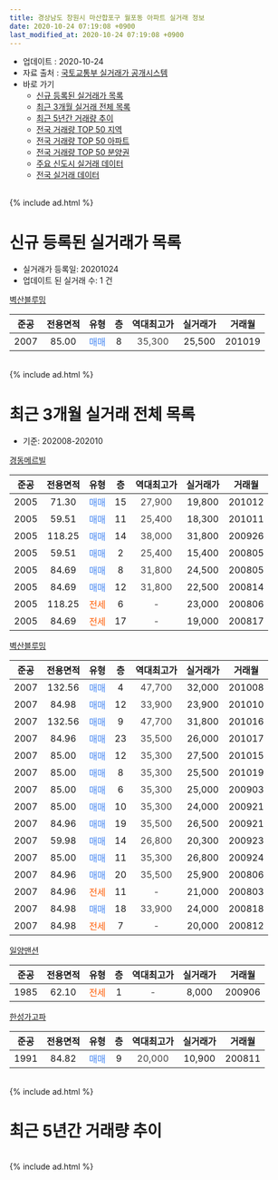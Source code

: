 ```yaml
---
title: 경상남도 창원시 마산합포구 월포동 아파트 실거래 정보
date: 2020-10-24 07:19:08 +0900
last_modified_at: 2020-10-24 07:19:08 +0900
---
```


* 업데이트 : 2020-10-24
* 자료 출처 : [국토교통부 실거래가 공개시스템](http://rt.molit.go.kr)
* 바로 가기
    * [신규 등록된 실거래가 목록](#신규-등록된-실거래가-목록)
    * [최근 3개월 실거래 전체 목록](#최근-3개월-실거래-전체-목록)
    * [최근 5년간 거래량 추이](#최근-5년간-거래량-추이)
    * [전국 거래량 TOP 50 지역](https://inasie.github.io/apt-trade-info/최근-3개월-전국에서-가장-거래가-많이-발생한-지역)
    * [전국 거래량 TOP 50 아파트](https://inasie.github.io/apt-trade-info/최근-3개월-전국에서-가장-거래가-많이-발생한-아파트)
    * [전국 거래량 TOP 50 분양권](https://inasie.github.io/apt-trade-info/최근-3개월-전국에서-가장-거래가-많이-발생한-분양권)
    * [주요 신도시 실거래 데이터](https://inasie.github.io/apt-trade-info/주요-신도시)
    * [전국 실거래 데이터](https://inasie.github.io/apt-trade-info/전국)
<br>
{% include ad.html %}
<br>

# 신규 등록된 실거래가 목록
* 실거래가 등록일: 20201024
* 업데이트 된 실거래 수: 1 건


[벽산블루밍](https://search.naver.com/search.naver?query=%EA%B2%BD%EC%83%81%EB%82%A8%EB%8F%84+%EC%B0%BD%EC%9B%90%EC%8B%9C+%EB%A7%88%EC%82%B0%ED%95%A9%ED%8F%AC%EA%B5%AC+%EC%9B%94%ED%8F%AC%EB%8F%99+%EB%B2%BD%EC%82%B0%EB%B8%94%EB%A3%A8%EB%B0%8D)

|준공|전용면적|유형|층|역대최고가|실거래가|거래월|
|:---:|:---:|:---:|:---:|:---:|:---:|:---:|
|2007|85.00|<span style="color:#4285f3">매매</span>|8|<span style="color:#444444">35,300</span>|25,500|201019|


<br>
{% include ad.html %}
<br>

# 최근 3개월 실거래 전체 목록
* 기준: 202008-202010


[경동메르빌](https://search.naver.com/search.naver?query=%EA%B2%BD%EC%83%81%EB%82%A8%EB%8F%84+%EC%B0%BD%EC%9B%90%EC%8B%9C+%EB%A7%88%EC%82%B0%ED%95%A9%ED%8F%AC%EA%B5%AC+%EC%9B%94%ED%8F%AC%EB%8F%99+%EA%B2%BD%EB%8F%99%EB%A9%94%EB%A5%B4%EB%B9%8C)

|준공|전용면적|유형|층|역대최고가|실거래가|거래월|
|:---:|:---:|:---:|:---:|:---:|:---:|:---:|
|2005|71.30|<span style="color:#4285f3">매매</span>|15|<span style="color:#444444">27,900</span>|19,800|201012|
|2005|59.51|<span style="color:#4285f3">매매</span>|11|<span style="color:#444444">25,400</span>|18,300|201011|
|2005|118.25|<span style="color:#4285f3">매매</span>|14|<span style="color:#444444">38,000</span>|31,800|200926|
|2005|59.51|<span style="color:#4285f3">매매</span>|2|<span style="color:#444444">25,400</span>|15,400|200805|
|2005|84.69|<span style="color:#4285f3">매매</span>|8|<span style="color:#444444">31,800</span>|24,500|200805|
|2005|84.69|<span style="color:#4285f3">매매</span>|12|<span style="color:#444444">31,800</span>|22,500|200814|
|2005|118.25|<span style="color:#ff5a00">전세</span>|6|<span style="color:#444444">-</span>|23,000|200806|
|2005|84.69|<span style="color:#ff5a00">전세</span>|17|<span style="color:#444444">-</span>|19,000|200817|

[벽산블루밍](https://search.naver.com/search.naver?query=%EA%B2%BD%EC%83%81%EB%82%A8%EB%8F%84+%EC%B0%BD%EC%9B%90%EC%8B%9C+%EB%A7%88%EC%82%B0%ED%95%A9%ED%8F%AC%EA%B5%AC+%EC%9B%94%ED%8F%AC%EB%8F%99+%EB%B2%BD%EC%82%B0%EB%B8%94%EB%A3%A8%EB%B0%8D)

|준공|전용면적|유형|층|역대최고가|실거래가|거래월|
|:---:|:---:|:---:|:---:|:---:|:---:|:---:|
|2007|132.56|<span style="color:#4285f3">매매</span>|4|<span style="color:#444444">47,700</span>|32,000|201008|
|2007|84.98|<span style="color:#4285f3">매매</span>|12|<span style="color:#444444">33,900</span>|23,900|201010|
|2007|132.56|<span style="color:#4285f3">매매</span>|9|<span style="color:#444444">47,700</span>|31,800|201016|
|2007|84.96|<span style="color:#4285f3">매매</span>|23|<span style="color:#444444">35,500</span>|26,000|201017|
|2007|85.00|<span style="color:#4285f3">매매</span>|12|<span style="color:#444444">35,300</span>|27,500|201015|
|2007|85.00|<span style="color:#4285f3">매매</span>|8|<span style="color:#444444">35,300</span>|25,500|201019|
|2007|85.00|<span style="color:#4285f3">매매</span>|6|<span style="color:#444444">35,300</span>|25,000|200903|
|2007|85.00|<span style="color:#4285f3">매매</span>|10|<span style="color:#444444">35,300</span>|24,000|200921|
|2007|84.96|<span style="color:#4285f3">매매</span>|19|<span style="color:#444444">35,500</span>|26,500|200921|
|2007|59.98|<span style="color:#4285f3">매매</span>|14|<span style="color:#444444">26,800</span>|20,300|200923|
|2007|85.00|<span style="color:#4285f3">매매</span>|11|<span style="color:#444444">35,300</span>|26,800|200924|
|2007|84.96|<span style="color:#4285f3">매매</span>|20|<span style="color:#444444">35,500</span>|25,900|200806|
|2007|84.96|<span style="color:#ff5a00">전세</span>|11|<span style="color:#444444">-</span>|21,000|200803|
|2007|84.98|<span style="color:#4285f3">매매</span>|18|<span style="color:#444444">33,900</span>|24,000|200818|
|2007|84.98|<span style="color:#ff5a00">전세</span>|7|<span style="color:#444444">-</span>|20,000|200812|

[일양맨션](https://search.naver.com/search.naver?query=%EA%B2%BD%EC%83%81%EB%82%A8%EB%8F%84+%EC%B0%BD%EC%9B%90%EC%8B%9C+%EB%A7%88%EC%82%B0%ED%95%A9%ED%8F%AC%EA%B5%AC+%EC%9B%94%ED%8F%AC%EB%8F%99+%EC%9D%BC%EC%96%91%EB%A7%A8%EC%85%98)

|준공|전용면적|유형|층|역대최고가|실거래가|거래월|
|:---:|:---:|:---:|:---:|:---:|:---:|:---:|
|1985|62.10|<span style="color:#ff5a00">전세</span>|1|<span style="color:#444444">-</span>|8,000|200906|

[한성가고파](https://search.naver.com/search.naver?query=%EA%B2%BD%EC%83%81%EB%82%A8%EB%8F%84+%EC%B0%BD%EC%9B%90%EC%8B%9C+%EB%A7%88%EC%82%B0%ED%95%A9%ED%8F%AC%EA%B5%AC+%EC%9B%94%ED%8F%AC%EB%8F%99+%ED%95%9C%EC%84%B1%EA%B0%80%EA%B3%A0%ED%8C%8C)

|준공|전용면적|유형|층|역대최고가|실거래가|거래월|
|:---:|:---:|:---:|:---:|:---:|:---:|:---:|
|1991|84.82|<span style="color:#4285f3">매매</span>|9|<span style="color:#444444">20,000</span>|10,900|200811|


<br>
{% include ad.html %}
<br>

# 최근 5년간 거래량 추이


<div style="width:100%;">
    <canvas id="deal_progress" height="200"></canvas>
</div>

<script>
new Chart(document.getElementById("deal_progress"), {
    type: 'line',
    data: {
        labels: ['201510','201511','201512','201601','201602','201603','201604','201605','201606','201607','201608','201609','201610','201611','201612','201701','201702','201703','201704','201705','201706','201707','201708','201709','201710','201711','201712','201801','201802','201803','201804','201805','201806','201807','201808','201809','201810','201811','201812','201901','201902','201903','201904','201905','201906','201907','201908','201909','201910','201911','201912','202001','202002','202003','202004','202005','202006','202007','202008','202009','202010'],
        datasets: [{
            label: '매매',
            pointRadius: 1,
            data: [12, 6, 5, 1, 4, 4, 2, 2, 5, 4, 3, 5, 7, 3, 6, 2, 1, 1, 4, 2, 4, 2, 0, 1, 2, 4, 0, 5, 4, 3, 3, 7, 2, 2, 4, 7, 5, 3, 8, 5, 4, 10, 7, 6, 7, 8, 7, 7, 13, 18, 8, 11, 9, 8, 3, 7, 13, 8, 6, 6, 8],
            borderColor: "rgba(255, 201, 14, 1)",
            backgroundColor: "rgba(255, 201, 14, 0.5)",
            fill: false,
            lineTension: 0
        },{
            label: '전월세',
            pointRadius: 1,
            data: [1, 4, 7, 9, 3, 5, 3, 6, 3, 3, 7, 1, 2, 2, 6, 3, 6, 10, 3, 8, 1, 4, 8, 2, 1, 9, 5, 6, 10, 7, 9, 5, 6, 4, 6, 3, 2, 6, 4, 1, 4, 4, 5, 3, 2, 5, 2, 5, 5, 5, 3, 2, 14, 6, 9, 2, 6, 3, 4, 1, 0],
            borderColor: "rgba(0, 141, 185, 1)",
            backgroundColor: "rgba(0, 141, 185, 0.5)",
            fill: false,
            lineTension: 0
        }
        ]
    },
    options: {
        responsive: true,
        title: {
            display: false
        },
        tooltips: {
            mode: 'index',
            intersect: false
        },
        hover: {
            mode: 'nearest',
            intersect: true
        },
        scales: {
            xAxes: [{
                display: true,
                scaleLabel: {
                    display: true,
                    labelString: '년/월'
                }
            }],
            yAxes: [{
                display: true,
                ticks: {
                    suggestedMin: 0,
                },
                scaleLabel: {
                    display: true,
                    labelString: '실거래 수'
                }
            }]
        }
    }
});

</script>


<br>
{% include ad.html %}
<br>

